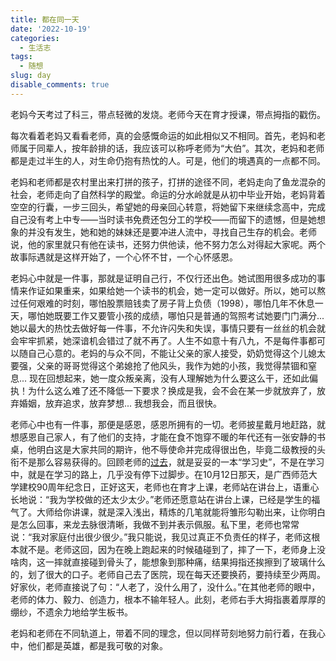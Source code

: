 ```yaml
---
title: 都在同一天
date: '2022-10-19'
categories:
  - 生活志
tags:
  - 随想
slug: day
disable_comments: true
---
```


老妈今天考过了科三，带点轻微的发烧。老师今天在育才授课，带点拇指的戳伤。

每次看着老妈又看看老师，真的会感慨命运的如此相似又不相同。首先，老妈和老师属于同辈人，按年龄排的话，我应该可以称呼老师为“大伯”。其次，老妈和老师都是走过半生的人，对生命仍抱有热忱的人。可是，他们的境遇真的一点都不同。

老妈和老师都是农村里出来打拼的孩子，打拼的途径不同，老妈走向了鱼龙混杂的社会，老师走向了自然科学的殿堂。命运的分水岭就是从初中毕业开始，老妈背着空空的行囊，一步三回头，希望她的母亲回心转意，将她留下来继续念高中，完成自己没有考上中专——当时读书免费还包分工的学校——而留下的遗憾，但是她想象的并没有发生，她和她的妹妹还是要冲进人流中，寻找自己生存的机会。老师说，他的家里就只有他在读书，还努力供他读，他不努力怎么对得起大家呢。两个故事际遇就是这样开始了，一个心怀不甘，一个心怀感恩。

老妈心中就是一件事，那就是证明自己行，不仅行还出色。她试图用很多成功的事情来作证如果重来，如果给她一个读书的机会，她一定可以做好。所以，她可以熬过任何艰难的时刻，哪怕股票赔钱卖了房子背上负债（1998），哪怕几年不休息一天，哪怕她既要工作又要管小孩的成绩，哪怕只是普通的驾照考试她要门门满分... 她以最大的热忱去做好每一件事，不允许闪失和失误，事情只要有一丝丝的机会就会牢牢抓紧，她深谙机会错过了就不再了。人生不如意十有八九，不是每件事都可以随自己心意的。老妈的与众不同，不能让父亲的家人接受，奶奶觉得这个儿媳太要强，父亲的哥哥觉得这个弟媳抢了他风头，我作为她的小孩，我觉得禁锢和窒息... 现在回想起来，她一度众叛亲离，没有人理解她为什么要这么干，还如此偏执！为什么这么难了还不降低一下要求？换成是我，会不会在某一步就放弃了，放弃婚姻，放弃追求，放弃梦想... 我想我会，而且很快。

老师心中也有一件事，那便是感恩，感恩所拥有的一切。老师披星戴月地赶路，就想感恩自己家人，有了他们的支持，才能在食不饱穿不暖的年代还有一张安静的书桌，他明白这是大家共同的期许，他不辱使命并完成得很出色，毕竟二级教授的头衔不是那么容易获得的。回顾老师的[过去](https://baike.baidu.com/item/秦永松/8349515?fr=aladdin)，就是妥妥的一本“学习史”，不是在学习中，就是在学习的路上，几乎没有停下过脚步。在10月12日那天，是广西师范大学建校90周年纪念日，正好这天，老师也在育才上课，老师站在讲台上，语重心长地说：“我为学校做的还太少太少。”老师还愿意站在讲台上课，已经是学生的福气了。大师给你讲课，就是深入浅出，精炼的几笔就能将雏形勾勒出来，让你明白是怎么回事，来龙去脉很清晰，我做不到并表示佩服。私下里，老师也常常说：“我对家庭付出很少很少。”我只能说，我见过真正不负责任的样子，老师这根本就不是。老师这回，因为在晚上跑起来的时候磕碰到了，摔了一下，老师身上没啥肉，这一摔就直接碰到骨头了，能想象到那种痛，结果拇指还挨擦到了玻璃什么的，划了很大的口子。老师自己去了医院，现在每天还要换药，要持续至少两周。好家伙，老师直接说了句：“人老了，没什么用了，没什么。”在其他老师的眼中，老师的体力、毅力、创造力，根本不输年轻人。此刻，老师右手大拇指裹着厚厚的绷纱，不遗余力地给学生板书。

老妈和老师在不同轨道上，带着不同的理念，但以同样苛刻地努力前行着，在我心中，他们都是英雄，都是我可敬的对象。

<!--
哪种苦更苦，生活的苦？学术的苦？我觉得是心里苦更苦。所以希望他们心中不苦。
-->